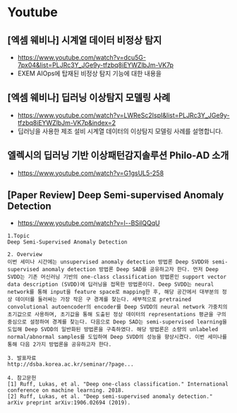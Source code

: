 # Youtube

## [엑셈 웨비나] 시계열 데이터 비정상 탐지
* https://www.youtube.com/watch?v=dcu5G-7px04&list=PLJRc3Y_JGe9y-tfzbq8iEYWZlbJm-VK7p
* EXEM AIOps에 탑재된 비정상 탐지 기능에 대한 내용을

## [엑셈 웨비나] 딥러닝 이상탐지 모델링 사례
* https://www.youtube.com/watch?v=LWReSc2IspI&list=PLJRc3Y_JGe9y-tfzbq8iEYWZlbJm-VK7p&index=2
* 딥러닝을 사용한 제조 설비 시계열 데이터의 이상탐지 모델링 사례를 설명합니다.

## 엘렉시의 딥러닝 기반 이상패턴감지솔루션 Philo-AD 소개
* https://www.youtube.com/watch?v=G1gsUL5-258

## [Paper Review] Deep Semi-supervised Anomaly Detection
* https://www.youtube.com/watch?v=l--BSilQQqU
```
1.Topic
Deep Semi-Supervised Anomaly Detection

2. Overview
이번 세미나 시간에는 unsupervised anomaly detection 방법론 Deep SVDD와 semi-supervised anomaly detection 방법론 Deep SAD를 공유하고자 한다. 먼저 Deep SVDD는 기존 머신러닝 기반의 one-class classification 방법론인 support vector data description (SVDD)에 딥러닝을 접목한 방법론이다. Deep SVDD는 neural network를 통해 input을 feature space로 mapping한 후, 해당 공간에서 대부분의 정상 데이터를 둘러싸는 가장 작은 구 경계를 찾는다. 세부적으로 pretrained convolutional autoencoder의 encoder를 Deep SVDD의 neural network 가중치의 초기값으로 사용하며, 초기값을 통해 도출된 정상 데이터의 representations 평균을 구의 중심으로 설정하여 경계를 찾는다. 다음으로 Deep SAD는 semi-supervised learning을 도입해 Deep SVDD의 일반화된 방법론을 구축하였다. 해당 방법론은 소량의 unlabeled normal/abnormal samples를 도입하여 Deep SVDD의 성능을 향상시켰다. 이번 세미나를 통해 다음 2가지 방법론을 공유하고자 한다.

3. 발표자료
http://dsba.korea.ac.kr/seminar/?page...​
 
4. 참고문헌
[1] Ruff, Lukas, et al. "Deep one-class classification." International conference on machine learning. 2018.
[2] Ruff, Lukas, et al. "Deep semi-supervised anomaly detection." arXiv preprint arXiv:1906.02694 (2019).
```





